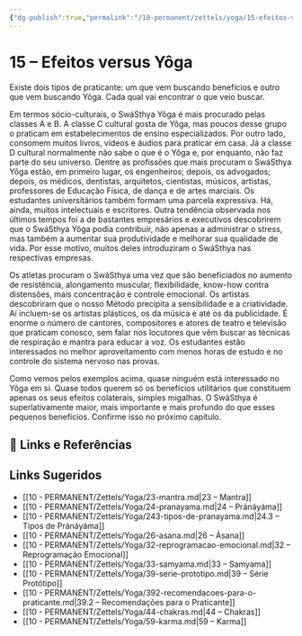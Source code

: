 ```yaml
---
{"dg-publish":true,"permalink":"/10-permanent/zettels/yoga/15-efeitos-versus-yoga/","title":"15 – Efeitos versus Yôga","tags":["source/trato-yoga","type/concept","theme/yoga"],"noteIcon":""}
---
```



# 15 – Efeitos versus Yôga

Existe dois tipos de praticante: um que vem buscando benefícios e outro que vem buscando Yôga. Cada qual vai encontrar o que veio buscar.

Em termos sócio-culturais, o SwáSthya Yôga é mais procurado pelas classes A e B. A classe C cultural gosta de Yôga, mas poucos desse grupo o praticam em estabelecimentos de ensino especializados. Por outro lado, consomem muitos livros, vídeos e áudios para praticar em casa. Já a classe D cultural normalmente não sabe o que é o Yôga e, por enquanto, não faz parte do seu universo. Dentre as profissões que mais procuram o SwáSthya Yôga estão, em primeiro lugar, os engenheiros; depois, os advogados; depois, os médicos, dentistas, arquitetos, cientistas, músicos, artistas, professores de Educação Física, de dança e de artes marciais. Os estudantes universitários também formam uma parcela expressiva. Há, ainda, muitos intelectuais e escritores. Outra tendência observada nos últimos tempos foi a de bastantes empresários e executivos descobrirem que o SwáSthya Yôga podia contribuir, não apenas a administrar o stress, mas também a aumentar sua produtividade e melhorar sua qualidade de vida. Por esse motivo, muitos deles introduziram o SwáSthya nas respectivas empresas.

Os atletas procuram o SwáSthya uma vez que são beneficiados no aumento de resistência, alongamento muscular, flexibilidade, know-how contra distensões, mais concentração e controle emocional. Os artistas descobriram que o nosso Método precipita a sensibilidade e a criatividade. Aí incluem-se os artistas plásticos, os da música e até os da publicidade. É enorme o número de cantores, compositores e atores de teatro e televisão que praticam conosco, sem falar nos locutores que vêm buscar as técnicas de respiração e mantra para educar a voz. Os estudantes estão interessados no melhor aproveitamento com menos horas de estudo e no controle do sistema nervoso nas provas.

Como vemos pelos exemplos acima, quase ninguém está interessado no Yôga em si. Quase todos querem só os benefícios utilitários que constituem apenas os seus efeitos colaterais, simples migalhas. O SwáSthya é superlativamente maior, mais importante e mais profundo do que esses pequenos benefícios. Confirme isso no próximo capítulo.

## 🔗 Links e Referências

## Links Sugeridos

- [[10 - PERMANENT/Zettels/Yoga/23-mantra.md\|23 – Mantra]]
- [[10 - PERMANENT/Zettels/Yoga/24-pranayama.md\|24 – Pránáyáma]]
- [[10 - PERMANENT/Zettels/Yoga/243-tipos-de-pranayama.md\|24.3 – Tipos de Pránáyáma]]
- [[10 - PERMANENT/Zettels/Yoga/26-asana.md\|26 – Ásana]]
- [[10 - PERMANENT/Zettels/Yoga/32-reprogramacao-emocional.md\|32 – Reprogramação Emocional]]
- [[10 - PERMANENT/Zettels/Yoga/33-samyama.md\|33 – Samyama]]
- [[10 - PERMANENT/Zettels/Yoga/39-serie-prototipo.md\|39 – Série Protótipo]]
- [[10 - PERMANENT/Zettels/Yoga/392-recomendacoes-para-o-praticante.md\|39.2 – Recomendações para o Praticante]]
- [[10 - PERMANENT/Zettels/Yoga/44-chakras.md\|44 – Chakras]]
- [[10 - PERMANENT/Zettels/Yoga/59-karma.md\|59 – Karma]]